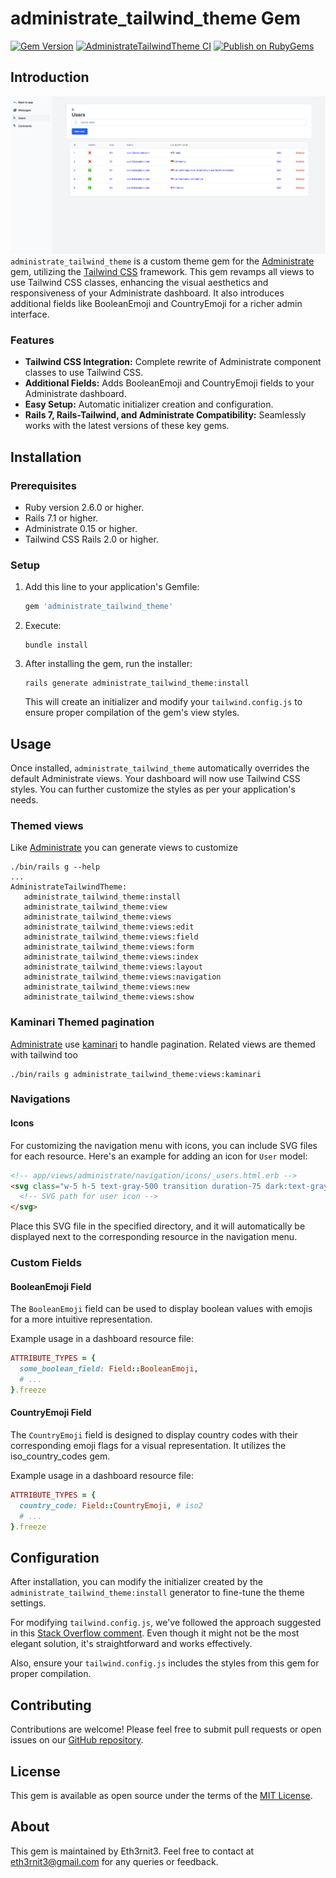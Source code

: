 # administrate_tailwind_theme Gem
[![Gem Version](https://badge.fury.io/rb/administrate_tailwind_theme.svg)](https://badge.fury.io/rb/administrate_tailwind_theme)
[![AdministrateTailwindTheme CI](https://github.com/Eth3rnit3/administrate-tailwind-theme/actions/workflows/main.yml/badge.svg)](https://github.com/Eth3rnit3/administrate-tailwind-theme/actions/workflows/main.yml)
[![Publish on RubyGems](https://github.com/Eth3rnit3/administrate-tailwind-theme/actions/workflows/gem-push.yml/badge.svg)](https://github.com/Eth3rnit3/administrate-tailwind-theme/actions/workflows/gem-push.yml)

## Introduction
![AdministrateTailwindTheme](images/screenshot.png)
`administrate_tailwind_theme` is a custom theme gem for the [Administrate](https://github.com/thoughtbot/administrate) gem, utilizing the [Tailwind CSS](https://tailwindcss.com/) framework. This gem revamps all views to use Tailwind CSS classes, enhancing the visual aesthetics and responsiveness of your Administrate dashboard. It also introduces additional fields like BooleanEmoji and CountryEmoji for a richer admin interface.

### Features
- **Tailwind CSS Integration:** Complete rewrite of Administrate component classes to use Tailwind CSS.
- **Additional Fields:** Adds BooleanEmoji and CountryEmoji fields to your Administrate dashboard.
- **Easy Setup:** Automatic initializer creation and configuration.
- **Rails 7, Rails-Tailwind, and Administrate Compatibility:** Seamlessly works with the latest versions of these key gems.

## Installation
### Prerequisites
- Ruby version 2.6.0 or higher.
- Rails 7.1 or higher.
- Administrate 0.15 or higher.
- Tailwind CSS Rails 2.0 or higher.

### Setup
1. Add this line to your application's Gemfile:

   ```ruby
   gem 'administrate_tailwind_theme'
   ```

2. Execute:

   ```
   bundle install
   ```

3. After installing the gem, run the installer:

   ```
   rails generate administrate_tailwind_theme:install
   ```

   This will create an initializer and modify your `tailwind.config.js` to ensure proper compilation of the gem's view styles.

## Usage

Once installed, `administrate_tailwind_theme` automatically overrides the default Administrate views. Your dashboard will now use Tailwind CSS styles. You can further customize the styles as per your application's needs.

### Themed views
Like [Administrate](https://github.com/thoughtbot/administrate) you can generate views to customize
```shell
./bin/rails g --help
...
AdministrateTailwindTheme:
   administrate_tailwind_theme:install
   administrate_tailwind_theme:view
   administrate_tailwind_theme:views
   administrate_tailwind_theme:views:edit
   administrate_tailwind_theme:views:field
   administrate_tailwind_theme:views:form
   administrate_tailwind_theme:views:index
   administrate_tailwind_theme:views:layout
   administrate_tailwind_theme:views:navigation
   administrate_tailwind_theme:views:new
   administrate_tailwind_theme:views:show
```

### Kaminari Themed pagination
[Administrate](https://github.com/thoughtbot/administrate) use [kaminari](https://github.com/kaminari/kaminari) to handle pagination. Related views are themed with tailwind too

```shell
./bin/rails g administrate_tailwind_theme:views:kaminari
```

### Navigations
#### Icons
For customizing the navigation menu with icons, you can include SVG files for each resource. Here's an example for adding an icon for `User` model:

```html
<!-- app/views/administrate/navigation/icons/_users.html.erb -->
<svg class="w-5 h-5 text-gray-500 transition duration-75 dark:text-gray-400 group-hover:text-gray-900 dark:group-hover:text-white" xmlns="http://www.w3.org/2000/svg" fill="currentColor" viewBox="0 0 20 20">
  <!-- SVG path for user icon -->
</svg>
```

Place this SVG file in the specified directory, and it will automatically be displayed next to the corresponding resource in the navigation menu.

### Custom Fields
#### BooleanEmoji Field
The `BooleanEmoji` field can be used to display boolean values with emojis for a more intuitive representation.

Example usage in a dashboard resource file:
```ruby
ATTRIBUTE_TYPES = {
  some_boolean_field: Field::BooleanEmoji,
  # ...
}.freeze
```

#### CountryEmoji Field
The `CountryEmoji` field is designed to display country codes with their corresponding emoji flags for a visual representation. It utilizes the iso_country_codes gem.

Example usage in a dashboard resource file:
```ruby
ATTRIBUTE_TYPES = {
  country_code: Field::CountryEmoji, # iso2
  # ...
}.freeze
```

## Configuration

After installation, you can modify the initializer created by the `administrate_tailwind_theme:install` generator to fine-tune the theme settings.

For modifying `tailwind.config.js`, we've followed the approach suggested in this [Stack Overflow comment](https://stackoverflow.com/a/74737193/8213274). Even though it might not be the most elegant solution, it's straightforward and works effectively.

Also, ensure your `tailwind.config.js` includes the styles from this gem for proper compilation.

## Contributing

Contributions are welcome! Please feel free to submit pull requests or open issues on our [GitHub repository](https://github.com/eth3rnit3/administrate_tailwind_theme).

## License

This gem is available as open source under the terms of the [MIT License](https://opensource.org/licenses/MIT).

## About

This gem is maintained by Eth3rnit3. Feel free to contact at [eth3rnit3@gmail.com](mailto:eth3rnit3@gmail.com) for any queries or feedback.